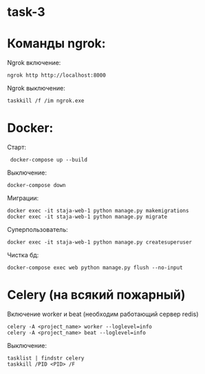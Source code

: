 # task-3


# Команды ngrok:

Ngrok включение:
```
ngrok http http://localhost:8000 
```
Ngrok выключение:
```
taskkill /f /im ngrok.exe 
```

# Docker:
Старт:
```
 docker-compose up --build 
```
Выключение:
```
docker-compose down
```
Миграции:
```
docker exec -it staja-web-1 python manage.py makemigrations
docker exec -it staja-web-1 python manage.py migrate
```
Суперпользователь:
```
docker exec -it staja-web-1 python manage.py createsuperuser
```
Чистка бд:
```
docker-compose exec web python manage.py flush --no-input
```
# Celery (на всякий пожарный)

Включение worker и beat (необходим работающий сервер redis)
```
celery -A <project_name> worker --loglevel=info 
celery -A <project_name> beat --loglevel=info
```
Выключение:
```
tasklist | findstr celery
taskkill /PID <PID> /F
```